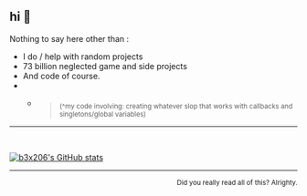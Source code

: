## hi 👋

Nothing to say here other than :
- I do / help with random projects
- 73 billion neglected game and side projects
- And code of course.
- * > <sub>(^my code involving: creating whatever slop that works with callbacks and singletons/global variables)</sub>

---
<br/>

[![b3x206's GitHub stats](https://github-readme-stats.vercel.app/api?username=b3x206&show_icons=true&theme=transparent)](https://github.com/anuraghazra/github-readme-stats&theme=transparent)

---
<p align="right">
    <sup>Did you really read all of this? Alrighty.</sup>
</p>
